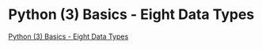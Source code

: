 # Python (3) Basics - Eight Data Types
[Python (3) Basics - Eight Data Types](https://aiwithcloud.com/2022/09/16/python_3_basics___eight_data_types/)